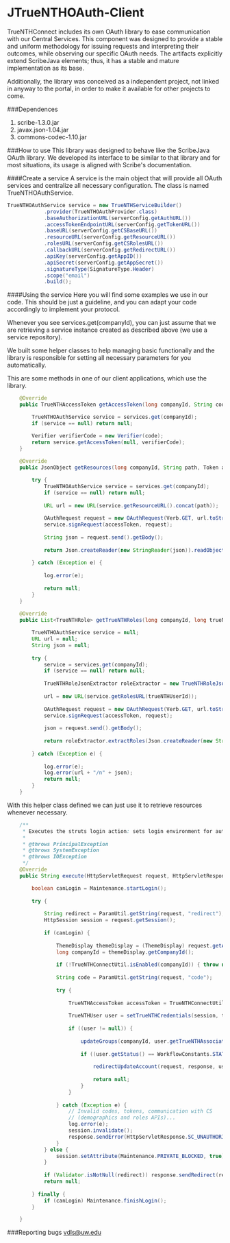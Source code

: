 # JTrueNTHOAuth-Client

TrueNTHConnect includes its own OAuth library to ease communication
with our Central Services. This component was designed to provide a stable
and uniform methodology for issuing requests and interpreting their outcomes, while observing our specific OAuth needs. The artifacts explicitly
extend ScribeJava elements; thus, it has a stable and mature implementation as its base. 

Additionally, the library was conceived as a independent
project, not linked in anyway to the portal, in order to make it available for
other projects to come. 

###Dependences
1. scribe-1.3.0.jar
2. javax.json-1.04.jar
3. commons-codec-1.10.jar

###How to use
This library was designed to behave like the ScribeJava OAuth library. 
We developed its interface to be similar to that library and for most situations, its usage is aligned with Scribe's documentation. 

####Create a service
A service is the main object that will provide all OAuth services and centralize all necessary configuration. 
The class is named TrueNTHOAuthService.

```Java
TrueNTHOAuthService service = new TrueNTHServiceBuilder()
		    .provider(TrueNTHOAuthProvider.class)
		    .baseAuthorizationURL(serverConfig.getAuthURL())
		    .accessTokenEndpointURL(serverConfig.getTokenURL())
		    .baseURL(serverConfig.getCSBaseURL())
		    .resourceURL(serverConfig.getResourceURL())
		    .rolesURL(serverConfig.getCSRolesURL())
		    .callbackURL(serverConfig.getRedirectURL())
		    .apiKey(serverConfig.getAppID())
		    .apiSecret(serverConfig.getAppSecret())
		    .signatureType(SignatureType.Header)
		    .scope("email")
		    .build();
```

####Using the service
Here you will find some examples we use in our code. 
This should be just a guideline, and you can adapt your code accordingly to implement your protocol.

Whenever you see services.get(companyId), you can just assume that we are retrieving a service instance created as described above (we use a service repository).

We built some helper classes to help managing basic functionally and the library is responsible for setting all necessary parameters for you automatically.

This are some methods in one of our client applications, which use the library.

```Java
    @Override
    public TrueNTHAccessToken getAccessToken(long companyId, String code) {

		TrueNTHOAuthService service = services.get(companyId);
		if (service == null) return null;

		Verifier verifierCode = new Verifier(code);
		return service.getAccessToken(null, verifierCode);
    }
    
    @Override
    public JsonObject getResources(long companyId, String path, Token accessToken) {

		try {
		    TrueNTHOAuthService service = services.get(companyId);
		    if (service == null) return null;
	
		    URL url = new URL(service.getResourceURL().concat(path));
	
		    OAuthRequest request = new OAuthRequest(Verb.GET, url.toString());
		    service.signRequest(accessToken, request);
	
		    String json = request.send().getBody();
	
		    return Json.createReader(new StringReader(json)).readObject();
	
		} catch (Exception e) {
	
		    log.error(e);
	
		    return null;
		}
    }
    
    @Override
    public List<TrueNTHRole> getTrueNTHRoles(long companyId, long trueNTHUserId, TrueNTHAccessToken accessToken) {

		TrueNTHOAuthService service = null;
		URL url = null;
		String json = null;
	
		try {
		    service = services.get(companyId);
		    if (service == null) return null;
	
		    TrueNTHRoleJsonExtractor roleExtractor = new TrueNTHRoleJsonExtractor();
	
		    url = new URL(service.getRolesURL(trueNTHUserId));
	
		    OAuthRequest request = new OAuthRequest(Verb.GET, url.toString());
		    service.signRequest(accessToken, request);
	
		    json = request.send().getBody();
	
		    return roleExtractor.extractRoles(Json.createReader(new StringReader(json)).readObject());
	
		} catch (Exception e) {
	
		    log.error(e);
		    log.error(url + "/n" + json);
		    return null;
		}
    }
```

With this helper class defined we can just use it to retrieve resources whenever necessary.

```Java
    /**
     * Executes the struts login action: sets login environment for auto login.
     * 
     * @throws PrincipalException
     * @throws SystemException
     * @throws IOException
     */
    @Override
    public String execute(HttpServletRequest request, HttpServletResponse response) throws PrincipalException, SystemException, IOException {

		boolean canLogin = Maintenance.startLogin();
	
		try {
	
		    String redirect = ParamUtil.getString(request, "redirect");
		    HttpSession session = request.getSession();
	
		    if (canLogin) {
		
				ThemeDisplay themeDisplay = (ThemeDisplay) request.getAttribute(WebKeys.THEME_DISPLAY);
				long companyId = themeDisplay.getCompanyId();
		
				if (!TrueNTHConnectUtil.isEnabled(companyId)) { throw new PrincipalException(); }
		
				String code = ParamUtil.getString(request, "code");
		
				try {
		
				    TrueNTHAccessToken accessToken = TrueNTHConnectUtil.getAccessToken(companyId, code);
		
				    TrueNTHUser user = setTrueNTHCredentials(session, themeDisplay.getCompanyId(), accessToken);
		
				    if ((user != null)) {
		
						updateGroups(companyId, user.getTrueNTHAssociation(), accessToken);
			
						if ((user.getStatus() == WorkflowConstants.STATUS_INCOMPLETE)) {
			
						    redirectUpdateAccount(request, response, user);
			
						    return null;
						}
				    }
		
				} catch (Exception e) {
				    // Invalid codes, tokens, communication with CS
				    // (demographics and roles APIs)...
				    log.error(e);
				    session.invalidate();
				    response.sendError(HttpServletResponse.SC_UNAUTHORIZED);
				}
		    } else {
				session.setAttribute(Maintenance.PRIVATE_BLOCKED, true);
		    }
		    
		    if (Validator.isNotNull(redirect)) response.sendRedirect(redirect);
		    return null;
	
		} finally {
		    if (canLogin) Maintenance.finishLogin();
		}

    }
```


###Reporting bugs
vdls@uw.edu